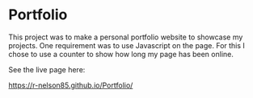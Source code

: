 # Portfolio

This project was to make a personal portfolio website to showcase my projects.
One requirement was to use Javascript on the page. For this I chose to use a counter to show how long my page has been online.

See the live page here:

https://r-nelson85.github.io/Portfolio/

